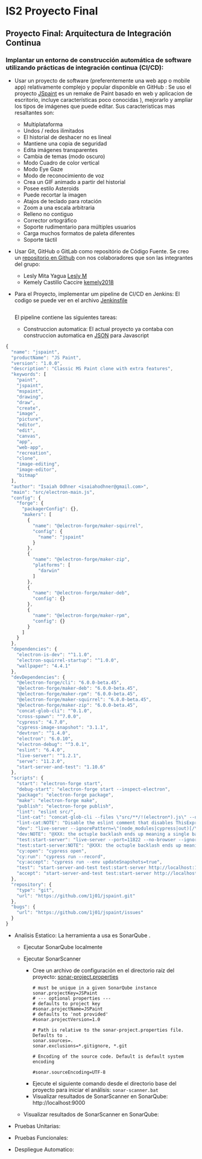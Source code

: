 # IS2 Proyecto Final
## Proyecto Final: Arquitectura de Integración Continua
### Implantar un entorno de construcción automática de software utilizando prácticas de integración continua (CI/CD):

- Usar un proyecto de software (preferentemente una web app o mobile app) relativamente complejo y popular disponible en GitHub :
  Se uso el proyecto [JSpaint](https://github.com/1j01/jspaint) es un remake de Paint basado en web y aplicacion de escritorio, incluye características poco conocidas ), mejorarlo y ampliar los tipos de imágenes que puede editar. Sus caracteristicas mas resaltantes son:
  - Multiplataforma
  - Undos / redos ilimitados
  - El historial de deshacer no es lineal
  - Mantiene una copia de seguridad 
  - Edita imágenes transparentes
  - Cambia de temas (modo oscuro)
  - Modo Cuadro de color vertical 
  - Modo Eye Gaze
  - Modo de reconocimiento de voz
  - Crea un GIF animado a partir del historial
  - Posee estilo Asteroids
  - Puede recortar la imagen
  - Atajos de teclado para rotación
  - Zoom a una escala arbitraria
  - Relleno no contiguo
  - Corrector ortográfico
  - Soporte rudimentario para múltiples usuarios
  - Carga muchos formatos de paleta diferentes
  - Soporte táctil
  
  
- Usar Git, GitHub o GitLab como repositório de Código Fuente.
  Se creo un [repositorio en Github](https://github.com/Leslym03/IS2Proyect) con nos colaboradores que son las integrantes del grupo:
  - Lesly Mita Yagua [Lesly M](https://github.com/Leslym03)
  - Kemely Castillo Caccire [kemely2018](https://github.com/kemely2018)


- Para el Proyecto, implementar um pipeline de CI/CD en Jenkins: 
  El codigo se puede ver en el archivo [Jenkinsfile](https://github.com/Leslym03/IS2Proyect/blob/main/JSPaint/Jenkinsfile) 
  ```
  
  ```
  El pipeline contiene las siguientes tareas:
  

  - Construccion automatica: El actual proyecto ya contaba con construccion automatica en [JSON](https://github.com/Leslym03/IS2Proyect/blob/main/JSPaint/package.json) para Javascript
  
```javascript
{
  "name": "jspaint",
  "productName": "JS Paint",
  "version": "1.0.0",
  "description": "Classic MS Paint clone with extra features",
  "keywords": [
    "paint",
    "jspaint",
    "mspaint",
    "drawing",
    "draw",
    "create",
    "image",
    "picture",
    "editor",
    "edit",
    "canvas",
    "app",
    "web-app",
    "recreation",
    "clone",
    "image-editing",
    "image-editor",
    "bitmap"
  ],
  "author": "Isaiah Odhner <isaiahodhner@gmail.com>",
  "main": "src/electron-main.js",
  "config": {
    "forge": {
      "packagerConfig": {},
      "makers": [
        {
          "name": "@electron-forge/maker-squirrel",
          "config": {
            "name": "jspaint"
          }
        },
        {
          "name": "@electron-forge/maker-zip",
          "platforms": [
            "darwin"
          ]
        },
        {
          "name": "@electron-forge/maker-deb",
          "config": {}
        },
        {
          "name": "@electron-forge/maker-rpm",
          "config": {}
        }
      ]
    }
  },
  "dependencies": {
    "electron-is-dev": "^1.1.0",
    "electron-squirrel-startup": "^1.0.0",
    "wallpaper": "4.4.1"
  },
  "devDependencies": {
    "@electron-forge/cli": "6.0.0-beta.45",
    "@electron-forge/maker-deb": "6.0.0-beta.45",
    "@electron-forge/maker-rpm": "6.0.0-beta.45",
    "@electron-forge/maker-squirrel": "6.0.0-beta.45",
    "@electron-forge/maker-zip": "6.0.0-beta.45",
    "concat-glob-cli": "^0.1.0",
    "cross-spawn": "^7.0.0",
    "cypress": "4.7.0",
    "cypress-image-snapshot": "3.1.1",
    "devtron": "^1.4.0",
    "electron": "6.0.10",
    "electron-debug": "^3.0.1",
    "eslint": "6.4.0",
    "live-server": "^1.2.1",
    "serve": "11.2.0",
    "start-server-and-test": "1.10.6"
  },
  "scripts": {
    "start": "electron-forge start",
    "debug-start": "electron-forge start --inspect-electron",
    "package": "electron-forge package",
    "make": "electron-forge make",
    "publish": "electron-forge publish",
    "lint": "eslint src/",
    "lint-cat": "concat-glob-cli --files \"src/**/!(electron*).js\" --output concatenated-source.js && eslint --rule \"no-undef: error\" --rule \"no-unused-vars: error\" concatenated-source.js",
    "lint-cat:NOTE": "Disable the eslint comment that disables ThisExpression to use this.",
    "dev": "live-server --ignorePattern=\"(node_modules|cypress|out)[/\\\\\\\\]|package\\.json|cypress\\.json\"",
    "dev:NOTE": "@XXX: the octuple backlash ends up meaning a single backslash on Linux, two backslashes on Windows. In this case it's fine because it's in a regexp character class so the extra is redundant and doesn't cause an error.",
    "test:start-server": "live-server --port=11822 --no-browser --ignorePattern=\"(node_modules|cypress|out)[/\\\\\\\\]|package\\.json|cypress\\.json\"",
    "test:start-server:NOTE": "@XXX: the octuple backlash ends up meaning a single backslash on Linux, two backslashes on Windows. In this case it's fine because it's in a regexp character class so the extra is redundant and doesn't cause an error.",
    "cy:open": "cypress open",
    "cy:run": "cypress run --record",
    "cy:accept": "cypress run --env updateSnapshots=true",
    "test": "start-server-and-test test:start-server http://localhost:11822 cy:run",
    "accept": "start-server-and-test test:start-server http://localhost:11822 cy:accept"
  },
  "repository": {
    "type": "git",
    "url": "https://github.com/1j01/jspaint.git"
  },
  "bugs": {
    "url": "https://github.com/1j01/jspaint/issues"
  }
}
```
  
  - Analisis Estatico: La herramienta a usa es SonarQube .
     - Ejecutar SonarQube localmente
     - Ejecutar SonarScanner
       - Cree un archivo de configuración en el directorio raíz del proyecto: 
         [sonar-project.properties](https://github.com/Leslym03/IS2Proyect/blob/main/JSPaint/sonar-project.properties)
         ```
         # must be unique in a given SonarQube instance
         sonar.projectKey=JSPaint
         # --- optional properties ---
         # defaults to project key
         #sonar.projectName=JSPaint
         # defaults to 'not provided'
         #sonar.projectVersion=1.0
         
         # Path is relative to the sonar-project.properties file. Defaults to .
         sonar.sources=.
         sonar.exclusions=*.gitignore, *.git
       
         # Encoding of the source code. Default is default system encoding
       
         #sonar.sourceEncoding=UTF-8
         ```
       - Ejecute el siguiente comando desde el directorio base del proyecto para iniciar el análisis: ```sonar-scanner.bat```
       - Visualizar resultados de SonarScanner en SonarQube: http://localhost:9000
       
      - Visualizar resultados de SonarScanner en SonarQube:
  
  - Pruebas Unitarias:
  
  - Pruebas Funcionales:
  
  - Despliegue Automatico:
  
